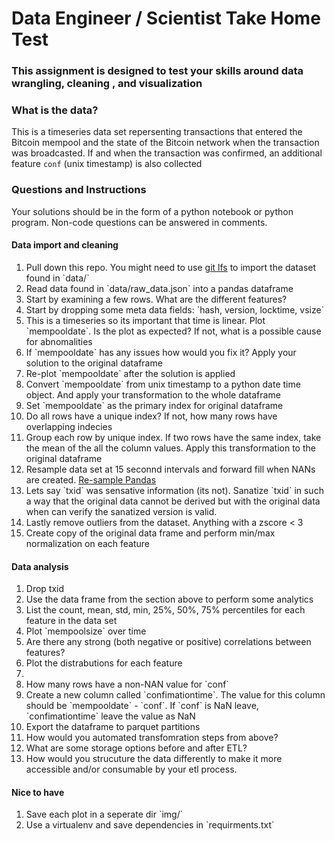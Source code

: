 # Data Engineer / Scientist Take Home Test

### This assignment is designed to test your skills around data wrangling, cleaning , and visualization

### What is the data?

This is a timeseries data set repersenting transactions that entered the Bitcoin mempool and the state of the Bitcoin network when the transaction was broadcasted. If and when the transaction was confirmed, an additional feature `conf` (unix timestamp) is also collected

### Questions and Instructions

Your solutions should be in the form of a python notebook or python program. Non-code questions can be answered in comments.

#### Data import and cleaning

<ol>
    <li> Pull down this repo. You might need to use <a href="https://git-lfs.github.com/">git lfs</a> to import the dataset found in `data/`
    <li>Read data found in `data/raw_data.json` into a pandas dataframe</li>
    <li> Start by examining a few rows. What are the different features? </li>
    <li>Start by dropping some meta data fields: `hash, version, locktime, vsize`</li>
    <li>This is a timeseries so its important that time is linear. Plot `mempooldate`. Is the plot as expected? If not, what is a possible cause for abnomalities</li>
    <li>If `mempooldate` has any issues how would you fix it? Apply your solution to the original dataframe </li>
    <li> Re-plot `mempooldate` after the solution is applied </li>
    <li> Convert `mempooldate` from unix timestamp to a python date time object. And apply your transformation to the whole dataframe </li>
    <li> Set `mempooldate` as the primary index for original dataframe </li>
    <li> Do all rows have a unique index? If not, how many rows have overlapping indecies <l/i>
    <li> Group each row by unique index. If two rows have the same index, take the mean of the all the column values. Apply this transformation to the original dataframe</li>
    <li>Resample data set at 15 seconnd intervals and forward fill when NANs are created. <a href="https://pandas.pydata.org/docs/reference/api/pandas.DataFrame.resample.html">Re-sample Pandas</a></li>
    <li>Lets say `txid` was sensative information (its not). Sanatize `txid` in such a way that the original data cannot be derived but with the original data when can verify the sanatized version is valid.</li>
    <li>Lastly remove outliers from the dataset. Anything with a zscore < 3</li>
    <li>Create copy of the original data frame and perform min/max normalization on each feature</li>
</ol>

#### Data analysis

<ol>
    <li> Drop txid </li>
    <li> Use the data frame from the section above to perform some analytics </li>
    <li>List the count, mean, std, min, 25%, 50%, 75% percentiles for each feature in the data set</li>
    <li> Plot `mempoolsize` over time </li>
    <li> Are there any strong (both negative or positive) correlations between features?</li>
    <li> Plot the distrabutions for each feature <li>
    <li> How many rows have a non-NAN value for `conf`</li>
    <li> Create a new column called `confimationtime`. The value for this column should be `mempooldate` - `conf`. If `conf` is NaN leave, `confimationtime` leave the value as NaN</li>
    <li>Export the dataframe to parquet partitions</li>
    <li>How would you automated transfomration steps from above? </li>
    <li>What are some storage options before and after ETL?</li>
    <li>How would you strucuture the data differently to make it more accessible and/or consumable by your etl process.</li>
</ol>

#### Nice to have

<ol>
    <li> Save each plot in a seperate dir `img/`</li>
    <li> Use a virtualenv and save dependencies in `requirments.txt`</li>
</ol>
